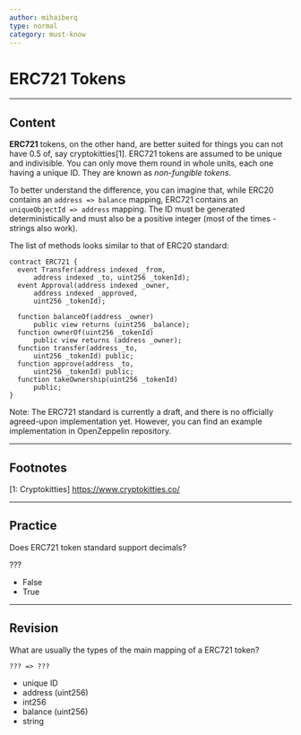 ```yaml
---
author: mihaiberq
type: normal
category: must-know
---
```


# ERC721 Tokens


---

## Content

**ERC721** tokens, on the other hand, are better suited for things you can not have 0.5 of, say cryptokitties[1]. ERC721 tokens are assumed to be unique and indivisible. You can only move them round in whole units, each one having a unique ID. They are known as *non-fungible tokens*.

To better understand the difference, you can imagine that, while ERC20 contains an `address => balance` mapping, ERC721 contains an `uniqueObjectId => address` mapping. The ID must be generated deterministically and must also be a positive integer (most of the times - strings also work).

The list of methods looks similar to that of ERC20 standard:

```plain-text
contract ERC721 {
  event Transfer(address indexed _from,
	  address indexed _to, uint256 _tokenId);
  event Approval(address indexed _owner,
	  address indexed _approved,
	  uint256 _tokenId);
             	
  function balanceOf(address _owner)
	  public view returns (uint256 _balance);
  function ownerOf(uint256 _tokenId)
	  public view returns (address _owner);
  function transfer(address _to,
	  uint256 _tokenId) public;
  function approve(address _to,
	  uint256 _tokenId) public;
  function takeOwnership(uint256 _tokenId)
	  public;
}
```

Note: The ERC721 standard is currently a draft, and there is no officially agreed-upon implementation yet. However, you can find an example implementation in OpenZeppelin repository.


---

## Footnotes

[1: Cryptokitties]
<https://www.cryptokitties.co/>


---

## Practice

Does ERC721 token standard support decimals?

???

- False
- True


---

## Revision

What are usually the types of the main mapping of a ERC721 token?

```plain-text
??? => ???
```

- unique ID
- address (uint256)
- int256
- balance (uint256)
- string
